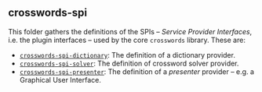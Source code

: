 ## crosswords-spi

This folder gathers the definitions of the SPIs – _Service Provider Interfaces_, i.e. the plugin
interfaces – used by the core `crosswords` library. These are:

* [`crosswords-spi-dictionary`](crosswords-spi-dictionary): The definition of a dictionary
  provider.
* [`crosswords-spi-solver`](crosswords-spi-solver): The definition of crossword solver provider.
* [`crosswords-spi-presenter`](crosswords-spi-presenter): The definition of a _presenter_
  provider – e.g. a Graphical User Interface.
